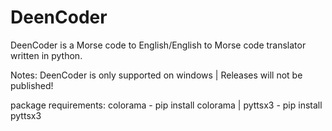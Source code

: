 # DeenCoder
DeenCoder is a Morse code to English/English to Morse code translator written in python.

Notes: 
DeenCoder is only supported on windows
|
Releases will not be published!

package requirements: colorama - pip install colorama | pyttsx3 - pip install pyttsx3
